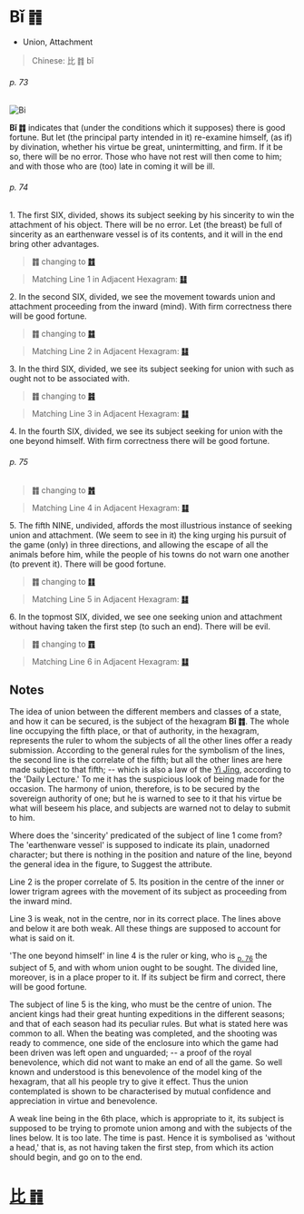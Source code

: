 # Bǐ ䷇

* Union, Attachment

> Chinese: 比 ䷇ bǐ

###### p. 73

![Bi](https://88o.io/wp-content/uploads/2018/09/08-e6af94bi.jpg)

**Bǐ ䷇** indicates that (under the conditions which it supposes) there is good fortune. But let (the principal party intended in it) re-examine himself, (as if) by divination, whether his virtue be great, unintermitting, and firm. If it be so, there will be no error. Those who have not rest will then come to him; and with those who are (too) late in coming it will be ill.

###### p. 74

1.<a name="8.1"></a> The first SIX, divided, shows its subject seeking by his sincerity to win the attachment of his object. There will be no error. Let (the breast) be full of sincerity as an earthenware vessel is of its contents, and it will in the end bring other advantages.

> **䷇** changing to [**䷂**](e5b1afzhun.md)

> Matching Line 1 in Adjacent Hexagram: [**䷆**](e5b888shi.md#7.1)

2.<a name="8.2"></a> In the second SIX, divided, we see the movement towards union and attachment proceeding from the inward (mind). With firm correctness there will be good fortune.

> **䷇** changing to [**䷜**](e59d8ekan.md)

> Matching Line 2 in Adjacent Hexagram: [**䷆**](e5b888shi.md#7.2)

3.<a name="8.3"></a> In the third SIX, divided, we see its subject seeking for union with such as ought not to be associated with.

> **䷇** changing to [**䷦**](e8b987jian.md)

> Matching Line 3 in Adjacent Hexagram: [**䷆**](e5b888shi.md#7.3)

4.<a name="8.4"></a> In the fourth SIX, divided, we see its subject seeking for union with the one beyond himself. With firm correctness there will be good fortune.

###### p. 75

> **䷇** changing to [**䷬**](e89083cui.md)

> Matching Line 4 in Adjacent Hexagram: [**䷆**](e5b888shi.md#7.4)

5.<a name="8.5"></a> The fifth NINE, undivided, affords the most illustrious instance of seeking union and attachment. (We seem to see in it) the king urging his pursuit of the game (only) in three directions, and allowing the escape of all the animals before him, while the people of his towns do not warn one another (to prevent it). There will be good fortune.

> **䷇** changing to [**䷁**](e59da4kun.md)

> Matching Line 5 in Adjacent Hexagram: [**䷆**](e5b888shi.md#7.5)

6.<a name="8.6"></a> In the topmost SIX, divided, we see one seeking union and attachment without having taken the first step (to such an end). There will be evil.

> **䷇** changing to [**䷓**](e8a782guan.md)

> Matching Line 6 in Adjacent Hexagram: [**䷆**](e5b888shi.md#7.6)

## Notes

The idea of union between the different members and classes of a state, and how it can be secured,
is the subject of the hexagram **Bǐ ䷇**. The whole line occupying the fifth place, or that of authority, in the hexagram,
represents the ruler to whom the subjects of all the other lines offer a ready submission. According to the general rules for the symbolism of the lines, the second line is the correlate of the fifth; but all the other lines are here made subject to that fifth; -- which is also a law of the [Yì Jīng](https://en.wikipedia.org/wiki/I_Ching), according to the 'Daily Lecture.' To me it has the suspicious look of being made for the occasion. The harmony of union, therefore, is to be secured by the sovereign authority of one; but he is warned to see to it that his virtue be what will beseem his place, and subjects are warned not to delay to submit to him.

Where does the 'sincerity' predicated of the subject of line 1 come from? The 'earthenware vessel' is supposed to indicate its plain, unadorned character; but there is nothing in the position and nature of the line, beyond the general idea in the figure, to Suggest the attribute.

Line 2 is the proper correlate of 5. Its position in the centre of the inner or lower trigram agrees with the movement of its subject as proceeding from the inward mind.

Line 3 is weak, not in the centre, nor in its correct place. The lines above and below it are both weak. All these things are supposed to account for what is said on it.

'The one beyond himself' in line 4 is the ruler or king, who is <sub>[p. 76](e5b08fe7959cxiaoxu.md#p-76)</sub> the subject of 5, and with whom union ought to be sought. The divided line, moreover, is in a place proper to it. If its subject be firm and correct, there will be good fortune.

The subject of line 5 is the king, who must be the centre of union. The ancient kings had their great hunting expeditions in the different seasons; and that of each season had its peculiar rules. But what is stated here was common to all. When the beating was completed, and the shooting was ready to commence, one side of the enclosure into which the game had been driven was left open and unguarded; -- a proof of the royal benevolence, which did not want to make an end of all the game. So well known and understood is this benevolence of the model king of the hexagram, that all his people try to give it effect. Thus the union contemplated is shown to be characterised by mutual confidence and appreciation in virtue and benevolence.

A weak line being in the 6th place, which is appropriate to it, its subject is supposed to be trying to promote union among and with the subjects of the lines below. It is too late. The time is past. Hence it is symbolised as 'without a head,' that is, as not having taken the first step, from which its action should begin, and go on to the end.

# [比 ䷇](e6af94bi_cn.md)
